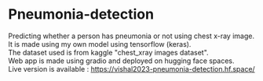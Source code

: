# Pneumonia-detection
Predicting whether a person has pneumonia or not using chest x-ray image.</br>
It is made using my own model using tensorflow (keras).</br>
The dataset used is from kaggle "chest_xray images dataset".</br>
Web app is made using gradio and deployed on hugging face spaces.</br>
Live version is available : https://vishal2023-pneumonia-detection.hf.space/
